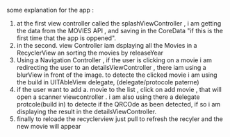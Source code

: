 
some explanation for the app : 
1) at the first view controller called the splashViewController , i am getting the data from the MOVIES API , and saving in the CoreData 
"if this is the first time that the app is oppened".
2) in the second. view Controller iam dsplaying all the Movies in a RecyclerView an sorting the movies by releaseYear
3) Using a Navigation Controller , if the user is clicking on a movie i am redirecting the user to an detailsViewController ,
there iam using a blurView in front of the image.
 to detecte the clicked movie i am using the build in UITAbleView delegate,  (delegate/protocole paterne)
4)  if the user want to add a. movie to the list , click on add movie , that will open a scanner viewcontroller .
i am also using there a delegate protcole(build in) to detecte if the QRCOde as been detected,
if so i am displaying the result in the detailsViewController.
5) finally to reloade the recyclerview just pull to refresh the recyler and the new movie will appear
